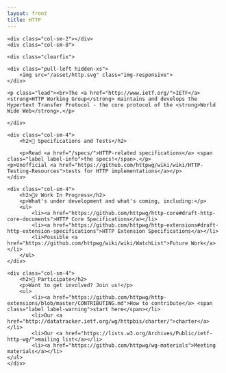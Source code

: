 ```yaml
---
layout: front
title: HTTP
---
```


<div class="container">

<div class="row">

	<div class="col-sm-2"></div>
	<div class="col-sm-8">

    <div class="clearfix">
	
    <div class="pull-left hidden-xs">
    	<img src="/asset/http.svg" class="img-responsive">
    </div>

    <p class="lead"><br>The <a href="http://www.ietf.org/">IETF</a> <strong>HTTP Working Group</strong> maintains and develops the Hypertext Transfer Protocol - the core protocol of the <strong>World Wide Web</strong>.</p>

    </div>
  </div>
	<div class="col-sm-2"></div>

</div>

<div class="row">
	
	<div class="col-sm-4">
		<h2>📄 Specifications and Tests</h2>

		<p>Read <a href="/specs/">HTTP-related specifications</a> <span class="label label-info">the specs!</span>.</p>
    <p>Unofficial <a href="https://github.com/httpwg/wiki/wiki/HTTP-Testing-Resources">tests for HTTP implementations</a></p>
	</div>

	<div class="col-sm-4">
		<h2>👷‍♀️ Work In Progress</h2>
		<p>What's under development and what's coming, including:</p>
		<ul>
			<li><a href="https://github.com/httpwg/http-core#draft-http-core-documents">HTTP Core Specifications</a></li>
			<li><a href="https://github.com/httpwg/http-extensions#draft-http-extension-specifications">HTTP Extension Specifications</a></li>
			<li>Possible <a href="https://github.com/httpwg/wiki/wiki/WatchList">Future Work</a></li>
		</ul>
	</div>

	<div class="col-sm-4">
		<h2>👋 Participate</h2>
		<p>Want to get involved? Join us!</p>
		<ul>
			<li><a href="https://github.com/httpwg/http-extensions/blob/master/CONTRIBUTING.md">How to contribute</a> <span class="label label-warning">start here</span></li>
			<li>Our <a href="http://datatracker.ietf.org/wg/httpbis/charter/">charter</a></li>
			<li>Our <a href="https://lists.w3.org/Archives/Public/ietf-http-wg/">mailing list</a></li>
			<li><a href="https://github.com/httpwg/wg-materials">Meeting materials</a></li>
    </ul>
	</div>
</div>

</div>

